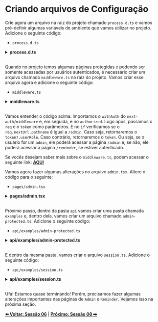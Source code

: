 # Criando arquivos de Configuração

Crie agora um arquivo na raiz do projeto chamado `process.d.ts` e vamos pré-definir algumas variáveis de ambiente que vamos utilizar no projeto. Adicione o seguinte código:

- `process.d.ts`

<details><summary><b>process.d.ts</b></summary>
<br/>

```tsx
/**
 * file: process.d.ts
 * description: file responsible for the types of the process
 * data: 11/01/2022
 * author: Glaucia Lemos <Twitter: @glaucia_lemos86>
 */

declare namespace NodeJS {
  export interface ProcessEnv {
    NEXTAUTH_URL: string;
    NEXTAUTH_SECRET: string;
    AZURE_AD_CLIENT_SECRET: string;
    AZURE_AD_CLIENT_ID: string;
  }
}
``` 

</details>
<br/>

Quando no projeto temos algumas páginas protegidas e podendo ser somente acessadas por usuários autenticados, é necessário criar um arquivo chamado `middleware.ts` na raiz do projeto. Vamos criar esse arquivo agora e adicione o seguinte código:

- `middleware.ts`

<details><summary><b>middleware.ts</b></summary>

```tsx
/**
 * file: middleware.ts
 * description: file responsible for the middleware protected
 *  pages/routes of the application
 * data: 11/01/2022
 * author: Glaucia Lemos <Twitter: @glaucia_lemos86>
 */

import { withAuth } from 'next-auth/middleware';

export default withAuth({
  callbacks: {
    authorized({ req, token }) {
      if (req.nextUrl.pathname === '/admin') {
        return token?.userRole === 'admin';
      }

      return !!token;
    },
  },
});

export const config = { matcher: ['/reminder'] };
```

</details>  
<br/>

Vamos entender o código acima. Importamos o `withAuth` do `next-auth/middleware` e, em seguida, e no `authorized`. Logo após, passamos o `req` e o `token` como parâmetros. E no `if` verificamos se o `req.nextUrl.pathname` é igual a `/admin`. Caso seja, retornaremos o `token?.userRole`. Caso contrário, retornaremos o `token`. Ou seja, se o usuário for um `admin`, ele poderá acessar a página `/admin` e, se não, ele poderá acessar a página `/reminder`, se estiver autenticado.

Se vocês desejam saber mais sobre o `middleware.ts`, podem acessar o seguinte link: **[AQUI](https://next-auth.js.org/configuration/nextjs#middleware)**

Vamos agora fazer algumas alterações no arquivo `admin.tsx`. Altere o código para o seguinte:

- `pages/admin.tsx`

<details><summary><b>pages/admin.tsx</b></summary>
<br/>

```tsx
/**
 * file: pages/admin.tsx
 * description: file responsible for the admin page
 * data: 10/26/2022
 * author: Glaucia Lemos <Twitter: @glaucia_lemos86>
 */

import { useState, useEffect } from 'react';
import { useSession } from 'next-auth/react';
import Layout from '../components/Layout/layout';
import AccessDenied from '../components/AccessDenied/access-denied';

export default function Page() {
  const { data: session } = useSession();
  const [content, setContent] = useState();

  useEffect(() => {
    const fetchData = async () => {
      const res = await fetch('/api/examples/admin-protected');
      const json = await res.json();
      if (json.content) {
        setContent(json.content);
      }
    };

    fetchData();
  }, [session]);

  if (!session) {
    return (
      <Layout>
        <AccessDenied />
      </Layout>
    );
  }

  return (
    <Layout>
      <h1>Admin Page</h1>
      <p>
        <strong>{content ?? '\u00a0'}</strong>
      </p>
    </Layout>
  );
}
```

</details>
<br/>

Próximo passo, dentro da pasta `api` vamos criar uma pasta chamada `examples` e, dentro dela, vamos criar um arquivo chamado `admin-protected.ts`. Adicione o seguinte código:

- `api/examples/admin-protected.ts`

<details><summary><b>api/examples/admin-protected.ts</b></summary>
<br/>

```tsx
/**
 * file: pages/api/examples/admin-protected.ts
 * description: file responsible for the admin protected example
 * data: 11/01/2022
 * author: Glaucia Lemos <Twitter: @glaucia_lemos86>
 */

import { unstable_getServerSession } from "next-auth/next"
import { authOptions } from "../auth/[...nextauth]"

import type { NextApiRequest, NextApiResponse } from "next"

export default async function handler(
  req: NextApiRequest,
  res: NextApiResponse
) {
  const session = await unstable_getServerSession(req, res, authOptions)

  if (session) {
    return res.send({
      content:
        "This is protected page. You can access this page because you are signed in.",
    })
  }

  res.send({
    error: "You must be signed in to view the protected page.",
  })
}
```

</details>
<br/>

E dentro da mesma pasta, vamos criar o arquivo `session.ts`. Adicione o seguinte código:

- `api/examples/session.ts`

<details><summary><b>api/examples/session.ts</b></summary>
<br/>

```tsx
/**
 * file: pages/api/examples/session.ts
 * description: file responsible for the session example
 * data: 11/01/2022
 * author: Glaucia Lemos <Twitter: @glaucia_lemos86>
 */

import { unstable_getServerSession } from "next-auth";
import { authOptions } from "../auth/[...nextauth]";

import type { NextApiRequest, NextApiResponse } from "next";

export default async function handler(
  req: NextApiRequest,
  res: NextApiResponse
) {
  const session = await unstable_getServerSession(req, res, authOptions);
  res.send(JSON.stringify(session, null, 2));
}
```

</details>
<br/>

Ufa! Estamos quase terminando! Porém, precisamos fazer algumas alterações importantes nas páginas de `Admin` e `Reminder`. Vejamos isso na próxima seção.

**[⬅️ Voltar: Sessão 06](./06-session.md)**
| **[Próximo: Sessão 08 ➡️](./08-session.md)**

